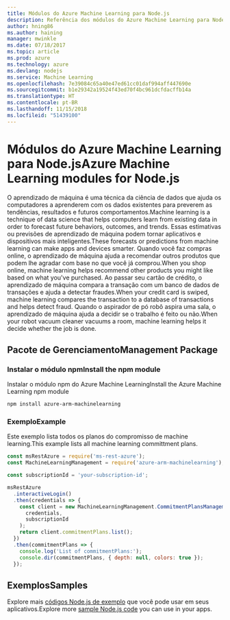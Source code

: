 ```yaml
---
title: Módulos do Azure Machine Learning para Node.js
description: Referência dos módulos do Azure Machine Learning para Node.js
author: hning86
ms.author: haining
manager: mwinkle
ms.date: 07/18/2017
ms.topic: article
ms.prod: azure
ms.technology: azure
ms.devlang: nodejs
ms.service: Machine Learning
ms.openlocfilehash: 7e39084c65a40e47ed61cc01daf994aff447690e
ms.sourcegitcommit: b1e29342a19524f43ed70f4bc961dcfdacffb14a
ms.translationtype: HT
ms.contentlocale: pt-BR
ms.lasthandoff: 11/15/2018
ms.locfileid: "51439100"
---
```

# <a name="azure-machine-learning-modules-for-nodejs"></a><span data-ttu-id="5f0d9-103">Módulos do Azure Machine Learning para Node.js</span><span class="sxs-lookup"><span data-stu-id="5f0d9-103">Azure Machine Learning modules for Node.js</span></span>

<span data-ttu-id="5f0d9-104">O aprendizado de máquina é uma técnica da ciência de dados que ajuda os computadores a aprenderem com os dados existentes para preverem as tendências, resultados e futuros comportamentos.</span><span class="sxs-lookup"><span data-stu-id="5f0d9-104">Machine learning is a technique of data science that helps computers learn from existing data in order to forecast future behaviors, outcomes, and trends.</span></span> <span data-ttu-id="5f0d9-105">Essas estimativas ou previsões de aprendizado de máquina podem tornar aplicativos e dispositivos mais inteligentes.</span><span class="sxs-lookup"><span data-stu-id="5f0d9-105">These forecasts or predictions from machine learning can make apps and devices smarter.</span></span> <span data-ttu-id="5f0d9-106">Quando você faz compras online, o aprendizado de máquina ajuda a recomendar outros produtos que podem lhe agradar com base no que você já comprou.</span><span class="sxs-lookup"><span data-stu-id="5f0d9-106">When you shop online, machine learning helps recommend other products you might like based on what you've purchased.</span></span> <span data-ttu-id="5f0d9-107">Ao passar seu cartão de crédito, o aprendizado de máquina compara a transação com um banco de dados de transações e ajuda a detectar fraudes.</span><span class="sxs-lookup"><span data-stu-id="5f0d9-107">When your credit card is swiped, machine learning compares the transaction to a database of transactions and helps detect fraud.</span></span> <span data-ttu-id="5f0d9-108">Quando o aspirador de pó robô aspira uma sala, o aprendizado de máquina ajuda a decidir se o trabalho é feito ou não.</span><span class="sxs-lookup"><span data-stu-id="5f0d9-108">When your robot vacuum cleaner vacuums a room, machine learning helps it decide whether the job is done.</span></span>

## <a name="management-package"></a><span data-ttu-id="5f0d9-109">Pacote de Gerenciamento</span><span class="sxs-lookup"><span data-stu-id="5f0d9-109">Management Package</span></span>


### <a name="install-the-npm-module"></a><span data-ttu-id="5f0d9-110">Instalar o módulo npm</span><span class="sxs-lookup"><span data-stu-id="5f0d9-110">Install the npm module</span></span>

<span data-ttu-id="5f0d9-111">Instalar o módulo npm do Azure Machine Learning</span><span class="sxs-lookup"><span data-stu-id="5f0d9-111">Install the Azure Machine Learning npm module</span></span>

```bash
npm install azure-arm-machinelearning
```

### <a name="example"></a><span data-ttu-id="5f0d9-112">Exemplo</span><span class="sxs-lookup"><span data-stu-id="5f0d9-112">Example</span></span>

<span data-ttu-id="5f0d9-113">Este exemplo lista todos os planos do compromisso de machine learning.</span><span class="sxs-lookup"><span data-stu-id="5f0d9-113">This example lists all machine learning committment plans.</span></span>

```javascript
const msRestAzure = require('ms-rest-azure');
const MachineLearningManagement = require('azure-arm-machinelearning');

const subscriptionId = 'your-subscription-id';

msRestAzure
  .interactiveLogin()
  .then(credentials => {
    const client = new MachineLearningManagement.CommitmentPlansManagementClient(
      credentials,
      subscriptionId
    );
    return client.commitmentPlans.list();
  })
  .then(commitmentPlans => {
    console.log('List of commitmentPlans:');
    console.dir(commitmentPlans, { depth: null, colors: true });
  });
```

## <a name="samples"></a><span data-ttu-id="5f0d9-114">Exemplos</span><span class="sxs-lookup"><span data-stu-id="5f0d9-114">Samples</span></span>

<span data-ttu-id="5f0d9-115">Explore mais [códigos Node.js de exemplo](https://azure.microsoft.com/resources/samples/?platform=nodejs) que você pode usar em seus aplicativos.</span><span class="sxs-lookup"><span data-stu-id="5f0d9-115">Explore more [sample Node.js code](https://azure.microsoft.com/resources/samples/?platform=nodejs) you can use in your apps.</span></span>
